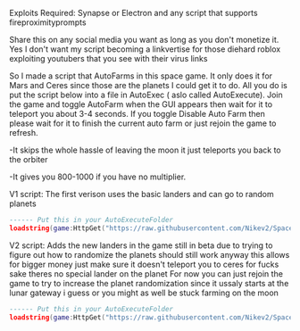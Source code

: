 Exploits Required: Synapse or Electron and any script that supports fireproximityprompts

Share this on any social media you want as long as you don't monetize it. Yes I don't want my script becoming a linkvertise for those diehard roblox exploiting youtubers that you see with their virus links

So I made a script that AutoFarms in this space game. It only does it for Mars and Ceres since those are the planets I could get it to do. All you do is put the script below into a file in AutoExec ( aslo
called AutoExecute). Join the game and toggle AutoFarm when the GUI appears then wait for it to teleport you about 3-4 seconds. If you toggle Disable Auto Farm then please wait for it to finish the current auto farm or just rejoin the game to refresh.

-It skips the whole hassle of leaving the moon it just teleports you back to the orbiter

-It gives you 800-1000 if you have no multiplier.

V1 script: The first verison uses the basic landers and can go to random planets

```lua
------ Put this in your AutoExecuteFolder
loadstring(game:HttpGet("https://raw.githubusercontent.com/Nikev2/SpaceSailors/main/Loader"))()
```
V2 script: Adds the new landers in the game still in beta due to trying to figure out how to randomize the planets should still work anyway this allows for bigger money just make sure it doesn't teleport you to ceres for fucks sake theres no special lander on the planet
For now you can just rejoin the game to try to increase the planet randomization since it ussaly starts at the lunar gateway i guess or you might as well be stuck farming on the moon
```lua
------ Put this in your AutoExecuteFolder 
loadstring(game:HttpGet("https://raw.githubusercontent.com/Nikev2/SpaceSailors/refs/heads/main/v2loader.lua"))()
```

